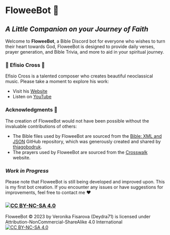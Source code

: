 # **FloweeBot** :cherry_blossom:

## *A Little Companion on your Journey of Faith*

Welcome to **FloweeBot**, a Bible Discord bot for everyone who wishes to turn their heart towards God, FloweeBot is designed to provide daily verses, prayer generation, and Bible Trivia, and more to aid in your spiritual journey. 

### **:musical_note: Efisio Cross :musical_note:**

Efisio Cross is a talented composer who creates beautiful neoclassical music. Please take a moment to explore his work:
- Visit his [Website](https://efisiocross.com/)
- Listen on [YouTube](https://www.youtube.com/@EfisioCross)

### **Acknowledgments** :pray:

The creation of FloweeBot would not have been possible without the invaluable contributions of others:
- The Bible files used by FloweeBot are sourced from the [Bible: XML and JSON](https://github.com/thiagobodruk/bible) GitHub repository, which was generously created and shared by [thiagobodruk](https://github.com/thiagobodruk).
- The prayers used by FloweeBot are sourced from the [Crosswalk](https://www.crosswalk.com/) website. 

### *Work in Progress* 

Please note that FloweeBot is still being developed and improved upon. This is my first bot creation. If you encounter any issues or have suggestions for improvements, feel free to contact me :heart:

### [![CC BY-NC-SA 4.0][cc-by-nc-sa-shield]][cc-by-nc-sa]
FloweeBot © 2023 by Veronika Fisarova (Deydra71) is licensed under Attribution-NonCommercial-ShareAlike 4.0 International
[![CC BY-NC-SA 4.0][cc-by-nc-sa-image]][cc-by-nc-sa]

[cc-by-nc-sa]: http://creativecommons.org/licenses/by-nc-sa/4.0/
[cc-by-nc-sa-image]: https://licensebuttons.net/l/by-nc-sa/4.0/88x31.png
[cc-by-nc-sa-shield]: https://img.shields.io/badge/License-CC%20BY--NC--SA%204.0-lightgrey.svg

